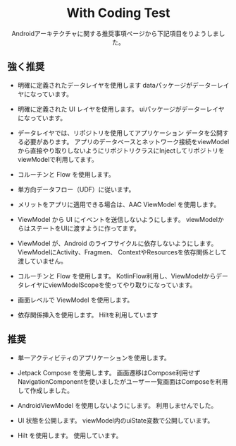 <div align="center">
  <h1 align="center">With Coding Test</h1>
  
Androidアーキテクチャに関する推奨事項ページから下記項目をりようしました。
  
</div>

## 強く推奨

- 明確に定義されたデータレイヤを使用します
dataパッケージがデーターレイヤになっています。

- 明確に定義された UI レイヤを使用します。
uiパッケージがデーターレイヤになっています。

- データレイヤでは、リポジトリを使用してアプリケーション データを公開する必要があります。
アプリのデータベースとネットワーク接続をviewModelから直接やり取りしないようにリポジトリクラスにInjectしてリポジトリをviewModelで利用してます。

- コルーチンと Flow を使用します。

- 単方向データフロー（UDF）に従います。

- メリットをアプリに適用できる場合は、AAC ViewModel を使用します。

- ViewModel から UI にイベントを送信しないようにします。
viewModelからはステートをUIに渡すように作ってます。

- ViewModel が、Android のライフサイクルに依存しないようにします。
ViewModelにActivity、Fragmen、 ContextやResourcesを依存関係として渡していません。

- コルーチンと Flow を使用します。
KotlinFlow利用し、ViewModelからデータレイヤにviewModelScopeを使ってやり取りになっています。

- 画面レベルで ViewModel を使用します。

- 依存関係挿入を使用します。
Hiltを利用しています

## 推奨

- 単一アクティビティのアプリケーションを使用します。

- Jetpack Compose を使用します。
画面遷移はCompose利用せずNavigationComponentを使いましたがユーザー一覧画面はComposeを利用して作成しました。

- AndroidViewModel を使用しないようにします。
利用しませんでした。

- UI 状態を公開します。
viewModel内のuiState変数で公開しています。

- Hilt を使用します。
使用しています。


